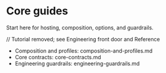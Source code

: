 # Core guides

Start here for hosting, composition, options, and guardrails.

// Tutorial removed; see Engineering front door and Reference
- Composition and profiles: composition-and-profiles.md
- Core contracts: core-contracts.md
- Engineering guardrails: engineering-guardrails.md
